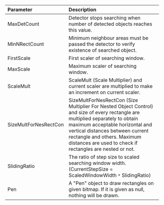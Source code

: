 | **Parameter** | **Description** |
|:--------------|:----------------|
| MaxDetCount   | Detector stops searching when number of detected objects reaches this value. |
| MinNRectCount | Minimum neighbour areas must be passed the detector to verify existence of searched object. |
| FirstScale    | First scaler of searching window. |
| MaxScale      | Maximum scaler of searching window. |
| ScaleMult     | ScaleMult (Scale Multiplier) and current scaler are multiplied to make an increment on current scaler. |
| SizeMultForNesRectCon | SizeMultForNesRectCon (Size Multiplier For Nested Object Control) and size of every rectangle are multiplied separately to obtain maximum acceptable horizontal and vertical distances between current rectangle and others. Maximum distances are used to check if rectangles are nested or not. |
| SlidingRatio  | The ratio of step size to scaled searching window width. (CurrentStepSize = ScaledWindowWidth `*` SlidingRatio) |
| Pen           | A "Pen" object to draw rectangles on given bitmap. If it is given as null, nothing will be drawn. |